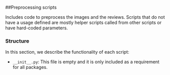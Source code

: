 ##Preprocessing scripts

Includes code to preprocess the images and the reviews. Scripts that do not have a usage defined are mostly helper scripts
called from other scripts or have hard-coded parameters.

### Structure

In this section, we describe the functionality of each script:
* `__init__.py`: This file is empty and it is only included as a requirement for all packages.